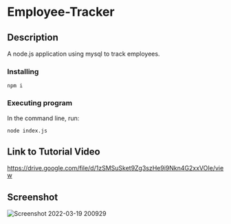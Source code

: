 # Employee-Tracker

## Description

A node.js application using mysql to track employees.

### Installing

`npm i`

### Executing program

In the command line, run:

`node index.js`

## Link to Tutorial Video

https://drive.google.com/file/d/1zSMSuSket9Zg3szHe9i9Nkn4G2xxVOIe/view

## Screenshot
![Screenshot 2022-03-19 200929](https://user-images.githubusercontent.com/94558036/159143749-9aab683c-c980-4821-a96c-e672dba91d50.png)
